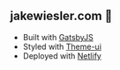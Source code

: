 ## jakewiesler.com 🦊

- Built with [GatsbyJS](https://www.gatsbyjs.org/)
- Styled with [Theme-ui](https://theme-ui.com/)
- Deployed with [Netlify](https://www.netlify.com/)
